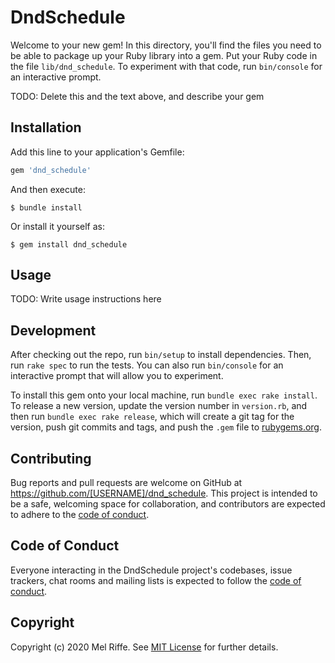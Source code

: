 # DndSchedule

Welcome to your new gem! In this directory, you'll find the files you need to be able to package up your Ruby library into a gem. Put your Ruby code in the file `lib/dnd_schedule`. To experiment with that code, run `bin/console` for an interactive prompt.

TODO: Delete this and the text above, and describe your gem

## Installation

Add this line to your application's Gemfile:

```ruby
gem 'dnd_schedule'
```

And then execute:

    $ bundle install

Or install it yourself as:

    $ gem install dnd_schedule

## Usage

TODO: Write usage instructions here

## Development

After checking out the repo, run `bin/setup` to install dependencies. Then, run `rake spec` to run the tests. You can also run `bin/console` for an interactive prompt that will allow you to experiment.

To install this gem onto your local machine, run `bundle exec rake install`. To release a new version, update the version number in `version.rb`, and then run `bundle exec rake release`, which will create a git tag for the version, push git commits and tags, and push the `.gem` file to [rubygems.org](https://rubygems.org).

## Contributing

Bug reports and pull requests are welcome on GitHub at https://github.com/[USERNAME]/dnd_schedule. This project is intended to be a safe, welcoming space for collaboration, and contributors are expected to adhere to the [code of conduct](https://github.com/[USERNAME]/dnd_schedule/blob/master/CODE_OF_CONDUCT.md).


## Code of Conduct

Everyone interacting in the DndSchedule project's codebases, issue trackers, chat rooms and mailing lists is expected to follow the [code of conduct](https://github.com/[USERNAME]/dnd_schedule/blob/master/CODE_OF_CONDUCT.md).

## Copyright

Copyright (c) 2020 Mel Riffe. See [MIT License](LICENSE.txt) for further details.